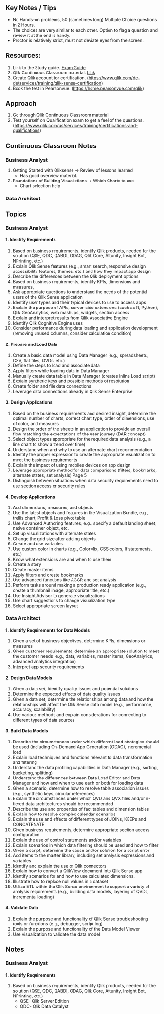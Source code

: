 ## Key Notes / Tips
- No Hands-on problems, 50 (sometimes long) Multiple Choice questions in 2 Hours.
- The choices are very similar to each other. Option to flag a question and review it at the end is handy.
- Proctor is relatively strict, must not deviate eyes from the screen.

## Resources:

1. Link to the Study guide. [Exam Guide](<https://www.qlik.com/us/-/media/files/training/global-us/qlik-sense-certification-exam-study-guide-en.pdf?la=en>)
2. Qlik Continuous Classroom material. [Link](<https://learning.qlik.com/mod/page/view.php?id=24702#home>)
3. Create Qlik account for certification. (https://www.qlik.com/de-de/services/training/qlik-sense-certification)
4. Book the test in Pearsonvue. (https://home.pearsonvue.com/qlik)

## Approach

1. Go through Qlik Continuous Classroom material.
2. Test yourself on Qualification exam to get a feel of the questions. (https://www.qlik.com/us/services/training/certifications-and-qualifications)

## Continuous Classroom Notes

### Business Analyst

1. Getting Started with Qliksense -> Review of lessons learned
    - Has good overview material.
2. Foundations of Building Visualiztions -> Which Charts to use
    - Chart selection help


### Data Architect




## Topics

### Business Analyst

#### 1. Identify Requirements
1. Based on business requirements, identify Qlik products, needed for the solution (QSE,
QDC, QABDI, ODAG, Qlik Core, Attunity, Insight Bot, NPrinting, etc.)
2. Explain Qlik Sense features (e.g., smart search, responsive design, accessibility
features, themes, etc.) and how they impact app design
3. Describe the differences between the Qlik deployment options
4. Based on business requirements, identify KPIs, dimensions and measures,
5. Ask appropriate questions to understand the needs of the potential users of the Qlik
Sense application
6. Identify user types and their typical devices to use to access apps
7. Explain the purpose of APIs, server-side extensions (such as R, Python), Qlik
GeoAnalytics, web mashups, widgets, section access
8. Explain and interpret results from Qlik Associative Engine
9. Identify Qlik Cognitive Engine uses
10. Consider performance during data loading and application development (removing
unused columns, consider calculation condition)
#### 2. Prepare and Load Data
1. Create a basic data model using Data Manager (e.g., spreadsheets, CSV, flat files,
QVDs, etc.)
2. Define the steps to load and associate data
3. Apply filters while loading data in Data Manager
4. Manually create data table in Data Manager (creates Inline Load script)
5. Explain synthetic keys and possible methods of resolution
6. Create folder and file data connections
7. Leverage data connections already in Qlik Sense Enterprise
#### 3. Design Applications
1. Based on the business requirements and desired insight, determine the optimal
number of charts, correct chart type, order of dimensions, use of color, and measures
2. Design the order of the sheets in an application to provide an overall flow matching
the expectations of the user journey (DAR concept)
3. Select object types appropriate for the required data analysis (e.g., a line chart to
show a trend over time)
4. Understand when and why to use an alternate chart recommendation
5. Identify the proper expression to create the appropriate visualization to meet the
business requirements
6. Explain the impact of using mobiles devices on app design
7. Leverage appropriate method for data comparisons (filters, bookmarks, alternate
states, set analysis)
Page 5
8. Distinguish between situations when data security requirements need to use section
access or security rules
#### 4. Develop Applications
1. Add dimensions, measures, and objects
2. Use the latest objects and features in the Visualization Bundle, e.g., trellis chart, Profit
& Loss pivot table
3. Use Advanced Authoring features, e.g., specify a default landing sheet, native
container object, etc.
4. Set up visualizations with alternate states
5. Change the grid size after adding objects
6. Create and use variables
7. Use custom color in charts (e.g., ColorMix, CSS colors, If statements, etc.)
8. Know what extensions are and when to use them
9. Create a story
10. Create master items
11. Apply filters and create bookmarks
12. Use advanced functions like AGGR and set analysis
13. Perform tasks around making a production ready application (e.g., create a thumbnail
image, appropriate title, etc.)
14. Use Insight Advisor to generate visualizations
15. Use chart suggestions to change visualization type
16. Select appropriate screen layout


### Data Architect

#### 1. Identify Requirements for Data Models
1. Given a set of business objectives, determine KPIs, dimensions or measures
2. Given customer requirements, determine an appropriate solution to meet the
customer needs (e.g., data, variables, master items, GeoAnalytics, advanced analytics
integration)
3. Interpret app security requirements
#### 2. Design Data Models
1. Given a data set, identify quality issues and potential solutions
2. Determine the expected effects of data quality issues
3. Given a data set, determine the relationships among data and how the relationships
will affect the Qlik Sense data model (e.g., performance, accuracy, scalability)
4. Use various methods and explain considerations for connecting to different types of
data sources
#### 3. Build Data Models
1. Describe the circumstances under which different load strategies should be used
(including On-Demand App Generation (ODAG), incremental load
2. Explain load techniques and functions relevant to data transformation and filtering
3. Understand the data profiling capabilities in Data Manager (e.g., sorting, bucketing,
splitting)
4. Understand the differences between Data Load Editor and Data Manager and how and
when to use each or both for loading data
5. Given a scenario, determine how to resolve table association issues (e.g., synthetic
keys, circular references)
6. Explain the circumstances under which QVD and QVX files and/or n-tiered data
architectures should be recommended
7. Describe the use and properties of fact tables and dimension tables
8. Explain how to resolve complex calendar scenarios
9. Explain the use and effects of different types of JOINs, KEEPs and CONCATENATE
10. Given business requirements, determine appropriate section access configuration
11. Explain the use of control statements and/or variables
12. Explain scenarios in which data filtering should be used and how to filter
13. Given a script, determine the cause and/or solution for a script error
14. Add items to the master library, including set analysis expressions and variables
15. Identify and explain the use of Qlik connectors
16. Explain how to convert a QlikView document into Qlik Sense app
17. Identify scenarios for and how to use calculated dimensions.
18. Illustrate how to replace null values in a dataset
19. Utilize ETL within the Qlik Sense environment to support a variety of analysis
requirements (e.g., building data models, layering of QVDs, incremental loading)

#### 4. Validate Data
1. Explain the purpose and functionality of Qlik Sense troubleshooting tools or functions
(e.g., debugger, script log)
2. Explain the purpose and functionality of the Data Model Viewer
3. Use visualization to validate the data model


## Notes

### Business Analyst

#### 1. Identify Requirements
1. Based on business requirements, identify Qlik products, needed for the solution (QSE,
QDC, QABDI, ODAG, Qlik Core, Attunity, Insight Bot, NPrinting, etc.)
    - QSE- Qlik Server Edition
    - QDC- Qlik Data Catalyst
  
